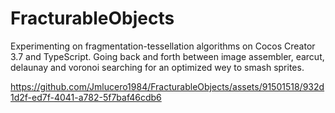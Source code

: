 # FracturableObjects
Experimenting on fragmentation-tessellation algorithms on Cocos Creator 3.7 and TypeScript.
Going back and forth between image assembler, earcut, delaunay and voronoi searching for an optimized wey to smash sprites.


https://github.com/Jmlucero1984/FracturableObjects/assets/91501518/932d1d2f-ed7f-4041-a782-5f7baf46cdb6

